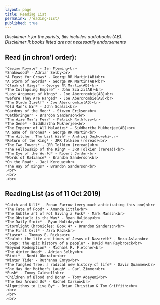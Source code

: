 ```yaml
---
layout: page
title: Reading List
permalink: /reading-list/
published: true
---
```

*Disclaimer I: for the purists, this includes audiobooks (AB).*
<br>
*Disclaimer II: books listed are not necessarily endorsements*
<br>
## Read (in chron'l order):
    *Casino Royale* - Ian Fleming<br>
    *Snakewood* - Adrian Selby<br>
    *A Feast for Crows* - George RR Martin(AB)<br>
    *A Storm of Swords* - George RR Martin(AB)<br>
    *Clash of Kings* - George RR Martin(AB)<br>
    *The Collapsing Empire" - John Scalzi(AB)<br>
    *Last Argument of Kings* - Joe Abercrombie(AB)<br>
    *Before They Are Hanged* - Joe Abercrombie(AB)<br>
    *The Blade Itself* - Joe Abercrombie(AB)<br>
    *Old Man's War* - John Scalzi<br>
    *Gardens of the Moon* - Steven Erikson<br>
    *Oathbringer* - Brandon Sanderson<br>
    *The Wise Man's Fear* - Patrick Rothfuss<br>
    *The Gene* - Siddhartha Mukherjee<br>
    *The Emperor of All Maladies* – Siddhartha Mukherjee(AB)<br>
    *A Game of Thrones* - George RR Martin<br>
    *The Witcher: The Last Wish* - Andrzej Sapkowski<br>
    *Return of the King* - JRR Tolkien (reread)<br>
    *The Two Towers* - JRR Tolkien (reread)<br>
    *The Fellowship of the Ring* - JRR Tolkien (reread)<br>
    *The Eye of the World* - Robert Jordan<br>
    *Words of Radiance* - Brandon Sanderson<br>
    *On the Road* - Jack Kerouac<br>
    *The Way of Kings* - Brandon Sanderson<br>
    .<br>
    .<br>
    .<br>
    
## Reading List (as of 11 Oct 2019)
    *Catch and Kill* - Ronan Farrow (very much anticipating this one)<br>
    *The Fate of Food* - Amanda Little<br>
    *The Subtle Art of Not Giving a Fuck* - Mark Manson<br>
    *The Obstacle is the Way* - Ryan Holiday<br>
    *The Daily Stoic* - Ryan Holiday<br>
    *Stormlight Chronicles: Book 4* - Brandon Sanderson<br>
    *The First Cell* - Azra Raza<br>
    *Fiasco* - Thomas E. Ricks<br>
    *Zealot: the life and times of Jesus of Nazareth* - Reza Aslan<br>
    *Congo: the epic history of a people* - David Van Reybrouck<br>
    *Beyond Redemption* - Michael R. Fletcher<br>
    *The Winter Road* - Adrian Selby<br>
    *Binti* - Nnedi Okorafor<br>
    *Winter Tide* - Ruthanna Emrys<br>
    *The Tangled Tree: a radical new history of life* - David Quammen<br>
    *She Has Her Mother's Laugh* - Carl Zimmer<br>
    *Push* - Tommy Caldwell<br>
    *Children of Blood and Bone* - Tomy Adeyemi<br>
    *The Sea Around Us* - Rachel Carson<br>
    *Algorithms to Live By* - Brian Christian & Tom Griffiths<br>
    .<br>
    .<br>
    .<br>
